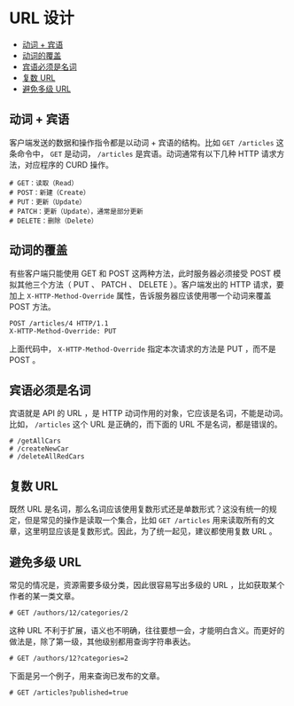 # URL 设计

* [动词 + 宾语](#动词--宾语)
* [动词的覆盖](#动词的覆盖)
* [宾语必须是名词](#宾语必须是名词)
* [复数 URL](#复数-url)
* [避免多级 URL](#避免多级-url)

## 动词 + 宾语

客户端发送的数据和操作指令都是以动词 + 宾语的结构。比如 `GET /articles` 这条命令中， `GET` 是动词， `/articles` 是宾语。动词通常有以下几种 HTTP 请求方法，对应程序的 CURD 操作。

```
# GET：读取（Read）
# POST：新建（Create）
# PUT：更新（Update）
# PATCH：更新（Update），通常是部分更新
# DELETE：删除（Delete）
```

## 动词的覆盖

有些客户端只能使用 GET 和 POST 这两种方法，此时服务器必须接受 POST 模拟其他三个方法（ PUT 、 PATCH 、 DELETE ）。客户端发出的 HTTP 请求，要加上 `X-HTTP-Method-Override` 属性，告诉服务器应该使用哪一个动词来覆盖 POST 方法。

```
POST /articles/4 HTTP/1.1
X-HTTP-Method-Override: PUT
```

上面代码中， `X-HTTP-Method-Override` 指定本次请求的方法是 PUT ，而不是 POST 。

## 宾语必须是名词

宾语就是 API 的 URL ，是 HTTP 动词作用的对象，它应该是名词，不能是动词。比如， `/articles` 这个 URL 是正确的，而下面的 URL 不是名词，都是错误的。

```
# /getAllCars
# /createNewCar
# /deleteAllRedCars
```

## 复数 URL

既然 URL 是名词，那么名词应该使用复数形式还是单数形式？这没有统一的规定，但是常见的操作是读取一个集合，比如 `GET /articles` 用来读取所有的文章，这里明显应该是复数形式。因此，为了统一起见，建议都使用复数 URL 。

## 避免多级 URL

常见的情况是，资源需要多级分类，因此很容易写出多级的 URL ，比如获取某个作者的某一类文章。

```
# GET /authors/12/categories/2
```

这种 URL 不利于扩展，语义也不明确，往往要想一会，才能明白含义。而更好的做法是，除了第一级，其他级别都用查询字符串表达。

```
# GET /authors/12?categories=2
```

下面是另一个例子，用来查询已发布的文章。

```
# GET /articles?published=true
```

